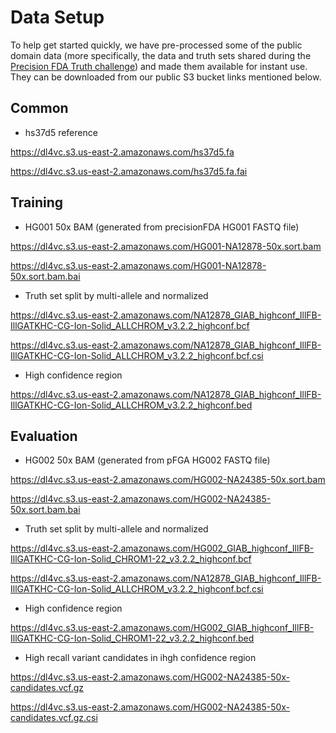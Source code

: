 # Data Setup
To help get started quickly, we have pre-processed some of the public domain data (more specifically,
the data and truth sets shared during the [Precision FDA Truth challenge](https://precision.fda.gov/challenges/truth)) 
and made them available for instant use. They can be downloaded from our public S3 bucket links mentioned below.

## Common
- hs37d5 reference

https://dl4vc.s3.us-east-2.amazonaws.com/hs37d5.fa

https://dl4vc.s3.us-east-2.amazonaws.com/hs37d5.fa.fai

## Training
- HG001 50x BAM (generated from precisionFDA HG001 FASTQ file)

https://dl4vc.s3.us-east-2.amazonaws.com/HG001-NA12878-50x.sort.bam

https://dl4vc.s3.us-east-2.amazonaws.com/HG001-NA12878-50x.sort.bam.bai

- Truth set split by multi-allele and normalized

https://dl4vc.s3.us-east-2.amazonaws.com/NA12878_GIAB_highconf_IllFB-IllGATKHC-CG-Ion-Solid_ALLCHROM_v3.2.2_highconf.bcf

https://dl4vc.s3.us-east-2.amazonaws.com/NA12878_GIAB_highconf_IllFB-IllGATKHC-CG-Ion-Solid_ALLCHROM_v3.2.2_highconf.bcf.csi

- High confidence region

https://dl4vc.s3.us-east-2.amazonaws.com/NA12878_GIAB_highconf_IllFB-IllGATKHC-CG-Ion-Solid_ALLCHROM_v3.2.2_highconf.bed

## Evaluation
- HG002 50x BAM (generated from pFGA HG002 FASTQ file)

https://dl4vc.s3.us-east-2.amazonaws.com/HG002-NA24385-50x.sort.bam

https://dl4vc.s3.us-east-2.amazonaws.com/HG002-NA24385-50x.sort.bam.bai

- Truth set split by multi-allele and normalized

https://dl4vc.s3.us-east-2.amazonaws.com/HG002_GIAB_highconf_IllFB-IllGATKHC-CG-Ion-Solid_CHROM1-22_v3.2.2_highconf.bcf

https://dl4vc.s3.us-east-2.amazonaws.com/NA12878_GIAB_highconf_IllFB-IllGATKHC-CG-Ion-Solid_ALLCHROM_v3.2.2_highconf.bcf.csi

- High confidence region

https://dl4vc.s3.us-east-2.amazonaws.com/HG002_GIAB_highconf_IllFB-IllGATKHC-CG-Ion-Solid_CHROM1-22_v3.2.2_highconf.bed

- High recall variant candidates in ihgh confidence region

https://dl4vc.s3.us-east-2.amazonaws.com/HG002-NA24385-50x-candidates.vcf.gz

https://dl4vc.s3.us-east-2.amazonaws.com/HG002-NA24385-50x-candidates.vcf.gz.csi

